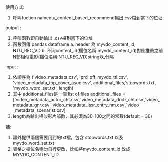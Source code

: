 使用方式:
1. 呼叫fuction name​ntu_content_based_recommend​輸出.csv檔到當下的位址

output :
1. 呼叫函數即自動輸出 .csv檔到當下的位址 
2. 函數回傳 pandas dataframe
    a. header 為 ​myvdo_content_id, NTU_REC_VD
    b. 不同content_id(欄位名稱:​myvdo_content_id)​對應推薦之前N部相似電影(欄位名稱:​NTU_REC_VD​)string​以,分隔

input :
1. 依順序為 ('video_metadata.csv', 'prd_off_myvdo_ttl.csv', 'video_metadata_top_cover_asoc.csv', additional_files,'stopwords.txt', 'myvdo_word_set.txt', length)
2. 其中 additional_files是一個 ​list of files
    additional_files = ['video_metadata_actor_cht.csv','video_metadata_drctr_cht.csv','video_metadata_gnr.csv','video_metadata_issr_cntry_nm.csv','video _metadata_scenarist.csv]
3. length為輸出相似影片部數，其必須為30-100之間的常數(default = 30)

補:
1. 額外提供兩個需要用到的txt檔，包含 stopwords.txt 以及 myvdo_word_set.txt
2. 表格之欄位名稱勿自行更改，比如將​myvdo_content_id 改成 MYVDO_CONTENT_ID
